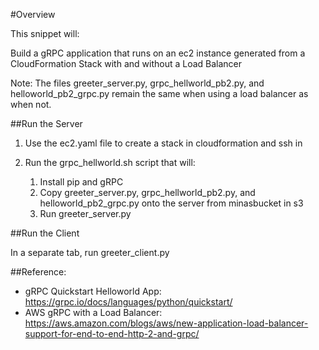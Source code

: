 #Overview

This snippet will:

Build a gRPC application that runs on an ec2 instance generated from a CloudFormation Stack with and without a 
Load Balancer

Note: The files greeter_server.py, grpc_hellworld_pb2.py, and helloworld_pb2_grpc.py
remain the same when using a load balancer as when not. 

##Run the Server

1. Use the ec2.yaml file to create a stack in cloudformation and ssh in

2. Run the grpc_hellworld.sh script that will:
    1. Install pip and gRPC 
    2. Copy greeter_server.py, grpc_hellworld_pb2.py, and helloworld_pb2_grpc.py onto the server from minasbucket in s3
    3. Run greeter_server.py
    
##Run the Client

In a separate tab, run greeter_client.py


##Reference: 

- gRPC Quickstart Helloworld App: https://grpc.io/docs/languages/python/quickstart/
- AWS gRPC with a Load Balancer: https://aws.amazon.com/blogs/aws/new-application-load-balancer-support-for-end-to-end-http-2-and-grpc/